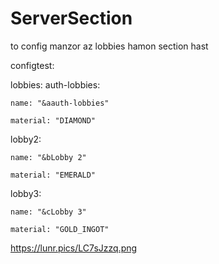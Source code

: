 # ServerSection
to config manzor az lobbies hamon section hast

configtest:

lobbies:
  auth-lobbies:
  
    name: "&aauth-lobbies"
    
    material: "DIAMOND"

  lobby2:
  
    name: "&bLobby 2"
    
    material: "EMERALD"

  lobby3:
  
    name: "&cLobby 3"
    
    material: "GOLD_INGOT"

https://lunr.pics/LC7sJzzq.png
